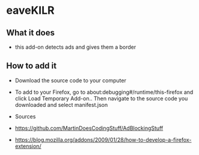 # eaveKILR

## What it does

* this add-on detects ads and gives them a border

## How to add it

* Download the source code to your computer
* To add to your Firefox, go to about:debugging#/runtime/this-firefox and click Load Temporary Add-on.. Then navigate to the source code you downloaded and select manifest.json


* Sources 
* https://github.com/MartinDoesCodingStuff/AdBlockingStuff
* https://blog.mozilla.org/addons/2009/01/28/how-to-develop-a-firefox-extension/
